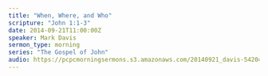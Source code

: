 ```yaml
---
title: "When, Where, and Who"
scripture: "John 1:1-3"
date: 2014-09-21T11:00:00Z
speaker: Mark Davis
sermon_type: morning
series: "The Gospel of John"
audio: https://pcpcmorningsermons.s3.amazonaws.com/20140921_davis-54204b147a233.mp3 
---
```




